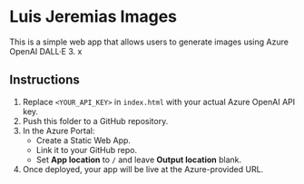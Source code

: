 # Luis Jeremias Images

This is a simple web app that allows users to generate images using Azure OpenAI DALL·E 3.
x
## Instructions

1. Replace `<YOUR_API_KEY>` in `index.html` with your actual Azure OpenAI API key.
2. Push this folder to a GitHub repository.
3. In the Azure Portal:
   - Create a Static Web App.
   - Link it to your GitHub repo.
   - Set **App location** to `/` and leave **Output location** blank.
4. Once deployed, your app will be live at the Azure-provided URL.

